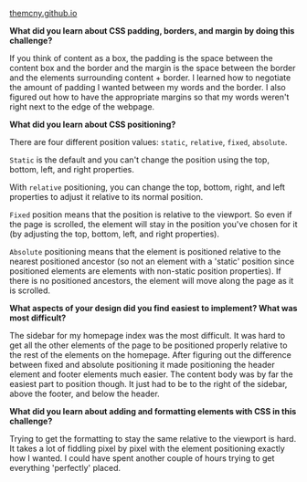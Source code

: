 [themcny.github.io](https://themcny.github.io "Nicole's Homepage")


**What did you learn about CSS padding, borders, and margin by doing this challenge?**

If you think of content as a box,  the padding is the space between the content box and the border and the margin is the space between the border and the elements surrounding content + border. I learned how to negotiate the amount of padding I wanted between my words and the border. I also figured out how to have the appropriate margins so that my words weren't right next to the edge of the webpage. 


**What did you learn about CSS positioning?**

There are four different position values: `static`, `relative`, `fixed`, `absolute`. 


`Static` is the default and you can't change the position using the top, bottom, left, and right properties. 


With `relative` positioning, you can change the top, bottom, right, and left properties to adjust it relative to its normal position.


`Fixed` position means that the position is relative to the viewport. So even if the page is scrolled, the element will stay in the position you've chosen for it (by adjusting the top, bottom, left, and right properties).


`Absolute` positioning means that the element is positioned relative to the nearest positioned ancestor (so not an element with a 'static' position since positioned elements are elements with non-static position properties). If there is no positioned ancestors, the element will move along the page as it is scrolled.


**What aspects of your design did you find easiest to implement? What was most difficult?**

The sidebar for my homepage index was the most difficult. It was hard to get all the other elements of the page to be positioned properly relative to the rest of the elements on the homepage. After figuring out the difference between fixed and absolute positioning it made positioning the header element and footer elements much easier. The content body was by far the easiest part to position though. It just had to be to the right of the sidebar, above the footer, and below the header. 


**What did you learn about adding and formatting elements with CSS in this challenge?**

Trying to get the formatting to stay the same relative to the viewport is hard. It takes a lot of fiddling pixel by pixel with the element positioning exactly how I wanted. I could have spent another couple of hours trying to get everything 'perfectly' placed. 
